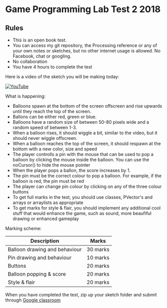 # Game Programming Lab Test 2 2018

## Rules
- This is an open book test. 
- You can access my git repository, the Processing reference or any of your own notes or sketches, but no other internet usage is allowed. No Facebook, chat or googling. 
- No collaboration
- You have 4 hours to complete the test

Here is a video of the sketch you will be making today:

[![YouTube](http://img.youtube.com/vi/MRWBoJaEcZw/0.jpg)](https://www.youtube.com/watch?v=MRWBoJaEcZw)

What is happening:

- Balloons spawn at the bottom of the screen offscreen and rise upwards until they reach the top of the screen. 
- Ballons can be either red, green or blue.
- Balloons have a random size of between 50-80 pixels wide and a random speed of between 1-3.
- When a balloon rises, it should wiggle a bit, similar to the video, but it should never wiggle offscreen.
- When a balloon reaches the top of the screen, it should respawn at the bottom with a new color, size and speed
- The player controlls a pin with the mouse that can be used to pop a balloon by clicking the mouse inside the balloon. You can use the noCursor() to hide the mouse pointer
- When the player pops a ballon, the score increases by 1. 
- The pin must be the correct colour to pop a balloon. For example, if the balloon is red, the pin must be red
- The player can change pin colour by clicking on any of the three colour buttons
- To get full marks in the test, you should use classes, PVector's and arrays or arraylists as appropriate
- To get marks for style & flair, you should implement any additional cool stuff that would enhance the game, such as sound, more beaufiful drawing or enhanced gameplay 

Marking scheme:

| Description | Marks |
|-------------|-------|
| Balloon drawing and behaviour | 30 marks |
| Pin drawing and behaviour | 10 marks |
| Buttons | 20 marks |
| Balloon popping & score | 20 marks | 
| Style & flair | 20 marks |

When you have completed the test, zip up your sketch folder and submit through [Google classroom](https://classroom.google.com/u/1/c/MTAyNDE4NTla)